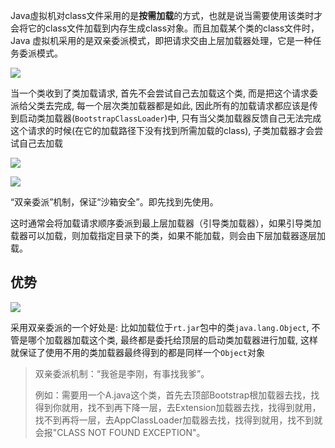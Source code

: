 Java虛拟机对class文件采用的是**按需加载**的方式，也就是说当需要使用该类时才会将它的class文件加载到内存生成class对象。而且加载某个类的class文件时，Java 虚拟机采用的是双亲委派模式，即把请求交由上层加载器处理，它是一种任务委派模式。

![](https://youpaiyun.zongqilive.cn/image/20200319154650.png)



当一个类收到了类加载请求, 首先不会尝试自己去加载这个类, 而是把这个请求委派给父类去完成, 每一个层次类加载器都是如此, 因此所有的加载请求都应该是传到启动类加载器(`BootstrapClassLoader`)中, 只有当父类加载器反馈自己无法完成这个请求的时候(在它的加载路径下没有找到所需加载的class), 子类加载器才会尝试自己去加载

![](https://youpaiyun.zongqilive.cn/image/20200318112155.png)

![](https://youpaiyun.zongqilive.cn/image/20200319153437.png)



“双亲委派”机制，保证“沙箱安全”。即先找到先使用。

这时通常会将加载请求顺序委派到最上层加载器（引导类加载器），如果引导类加载器可以加载，则加载指定目录下的类，如果不能加载，则会由下层加载器逐层加载。



## 优势

![](https://youpaiyun.zongqilive.cn/image/20200319154920.png)



采用双亲委派的一个好处是:  比如加载位于`rt.jar`包中的类`java.lang.Object`, 不管是哪个加载器加载这个类, 最终都是委托给顶层的启动类加载器进行加载, 这样就保证了使用不用的类加载器最终得到的都是同样一个`Object`对象



> 双亲委派机制：“我爸是李刚，有事找我爹”。
>
>  例如：需要用一个A.java这个类，首先去顶部Bootstrap根加载器去找，找得到你就用，找不到再下降一层，去Extension加载器去找，找得到就用，找不到再将一层，去AppClassLoader加载器去找，找得到就用，找不到就会报"CLASS NOT FOUND EXCEPTION"。
>









































































































